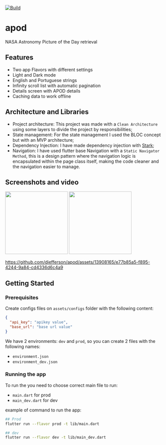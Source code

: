 
[![Build](https://github.com/diefferson/apod/actions/workflows/pull_requests.yml/badge.svg)](https://github.com/diefferson/apod/actions/workflows/pull_requests.yml)

# apod
NASA Astronomy Picture of the Day retrieval

## Features  
 - Two app Flavors with different settings
 - Light and Dark mode
 - English and Portuguese strings
 - Infinity scroll list with automatic pagination
 - Details screen with APOD details
 - Caching data to work offline

## Architecture and Libraries
 - Project architecture: This project was made with a `Clean Architecture` using some layers to divide the project by responsibilities;
 - State management: For the state management I used the BLOC concept but with an MVP architecture;
 - Dependency Injection: I have made dependency injection with [Stark](https://pub.dev/packages/stark);
 - Navigation: I have used flutter base Navigation with a `Static Navigator Method`, this is a design pattern where the navigation logic is encapsulated within the page class itself, making the code cleaner and the navigation easier to manage.

## Screenshots and video

<img src="https://github.com/diefferson/apod/assets/13908165/830c9ba2-c376-40e8-9876-fbfe49ed79b2" width=200/>
<img src="https://github.com/diefferson/apod/assets/13908165/24296a49-c659-4c03-8d05-bc84f8929dff" width=200/>

https://github.com/diefferson/apod/assets/13908165/e77b85a5-f895-4244-9a84-cd4336d6c4a9


## Getting Started


### Prerequisites

Create configs files on `assets/configs` folder with the following content:

```json
{
  "api_key": "apikey value",
  "base_url": "base url value"
}
```

We have 2 environments: `dev` and `prod`, so you can create 2 files with the following names:

 - `environment.json`
 - `environment_dev.json`

### Running the app

To run the you need to choose correct main file to run:

 - `main.dart` for prod
 - `main_dev.dart` for dev

example of command to run the app:

```bash
## Prod
flutter run --flavor prod -t lib/main.dart

## dev
flutter run --flavor dev -t lib/main_dev.dart

```
